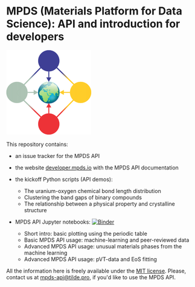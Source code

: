 MPDS (Materials Platform for Data Science): API and introduction for developers
==========

![MPDS: Materials Platform for Data Science](https://raw.githubusercontent.com/mpds-io/datascience/gh-pages/mpds.png "MPDS: Materials Platform for Data Science")

This repository contains:

- an issue tracker for the MPDS API
- the website [developer.mpds.io](http://developer.mpds.io) with the MPDS API documentation
- the kickoff Python scripts (API demos):

    - The uranium-oxygen chemical bond length distribution
    - Clustering the band gaps of binary compounds
    - The relationship between a physical property and crystalline structure

- MPDS API Jupyter notebooks: [![Binder](https://mybinder.org/badge.svg)](https://mybinder.org/v2/gh/mpds-io/mpds-api/gh-pages?filepath=notebooks)

    - Short intro: basic plotting using the periodic table
    - Basic MPDS API usage: machine-learning and peer-reviewed data
    - Advanced MPDS API usage: unusual materials phases from the machine learning
    - Advanced MPDS API usage: pVT-data and EoS fitting

All the information here is freely available under the [MIT license](https://en.wikipedia.org/wiki/MIT_License).
Please, contact us at <mpds-api@tilde.pro>, if you'd like to use the MPDS API.
